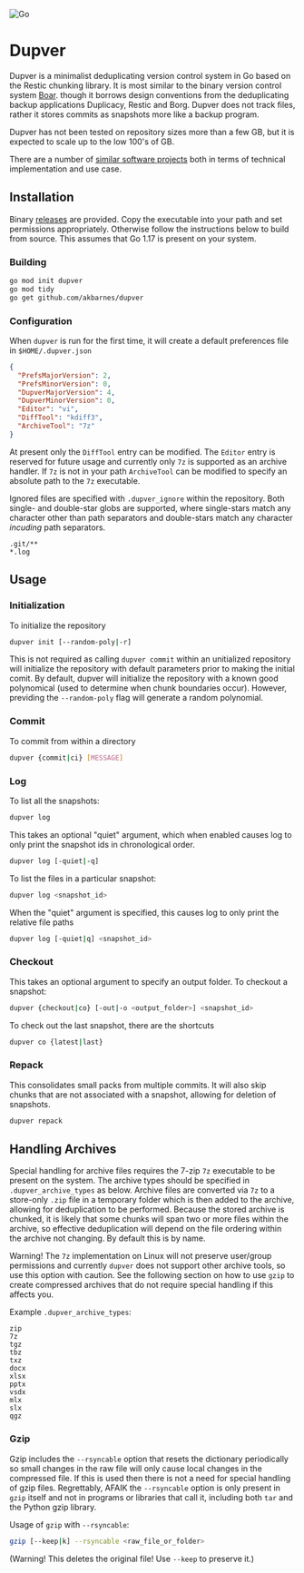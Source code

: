 ![Go](https://github.com/akbarnes/dupver/workflows/Go/badge.svg)

# Dupver

Dupver is a minimalist deduplicating version control system in Go based on 
the Restic chunking library. It is most similar to the binary
version control system [Boar](https://github.com/mekberg/boar).
though it borrows design conventions from the deduplicating backup
applications Duplicacy, Restic and Borg.
Dupver does not track files, rather it stores commits as snapshots more like
a backup program. 

Dupver has not been tested on repository sizes more than
a few GB, but it is expected to scale up to the low 100's of GB. 

There are a number of [similar software projects](similar-software.md) both
in terms of technical implementation and use case.

## Installation

Binary [releases](github://github.com/akbarnes/dupver/releases) are provided. 
Copy the executable into your path and set permissions appropriately. Otherwise
follow the instructions below to build from source. This assumes that Go 1.17
is present on your system.

### Building

``` bash
go mod init dupver
go mod tidy
go get github.com/akbarnes/dupver
```

### Configuration

When `dupver` is run for the first time, it will create a default preferences
file in `$HOME/.dupver.json` 

``` json
{
  "PrefsMajorVersion": 2,
  "PrefsMinorVersion": 0,
  "DupverMajorVersion": 4,
  "DupverMinorVersion": 0,
  "Editor": "vi",
  "DiffTool": "kdiff3",
  "ArchiveTool": "7z"
}
```

At present only the `DiffTool` entry can be modified. The `Editor` entry is
reserved for future usage and currently only `7z` is supported as an archive
handler. If `7z` is not in your path `ArchiveTool` can be modified to specify
an absolute path to the `7z` executable.  

Ignored files are specified with `.dupver_ignore` within the repository. Both
single- and double-star globs are supported, where single-stars match any 
character other than path separators and double-stars match any character
*incuding* path separators.

``` fish
.git/**
*.log
```

## Usage

### Initialization

To initialize the repository

``` bash
dupver init [--random-poly|-r]
```

This is not required as calling `dupver commit` within an unitialized 
repository will initialize the repository with default parameters prior
to making the initial comit. By default, dupver will initialize the 
repository with a known good polynomical (used to determine 
when chunk boundaries occur). However, previding the `--random-poly`
flag will generate a random polynomial.

### Commit

To commit from within a directory

``` bash
dupver {commit|ci} [MESSAGE]
```

### Log

To list all the snapshots:

``` bash
dupver log
```

This takes an optional "quiet" argument, which when enabled causes log to only print the snapshot ids in chronological order.

``` bash
dupver log [-quiet|-q]
```

To list the files in a particular snapshot:

``` bash
dupver log <snapshot_id>
```

When the "quiet" argument is specified, this causes log to only print the relative file paths

``` bash
dupver log [-quiet|q] <snapshot_id>
```

### Checkout

This takes an optional argument to specify an output folder. To checkout a snapshot:

``` bash
dupver {checkout|co} [-out|-o <output_folder>] <snapshot_id>
```

To check out the last snapshot, there are the shortcuts

``` bash
dupver co {latest|last}
```

### Repack

This consolidates small packs from multiple commits. It will also skip chunks that are not associated 
with a snapshot, allowing for deletion of snapshots.

``` bash
dupver repack
```

## Handling Archives

Special handling for archive files requires the 7-zip `7z` executable to be present on the system. 
The archive types should be specified in `.dupver_archive_types` as below. Archive files are converted
via `7z` to a store-only `.zip` file in a temporary folder which is then added to the archive, allowing
for deduplication to be performed. Because the stored archive is chunked, it is likely that some
chunks will span two or more files within the archive, so effective deduplication will depend on the
file ordering within the archive not changing. By default this is by name. 

Warning! The `7z` implementation on Linux will not preserve user/group permissions and currently
`dupver` does not support other archive tools, so use this option with caution. See the following 
section on how to use `gzip` to create compressed archives that do not require special handling if 
this affects you.

Example `.dupver_archive_types`:

```
zip
7z
tgz
tbz
txz
docx
xlsx
pptx
vsdx
mlx
slx
qgz
```

### Gzip

Gzip includes the `--rsyncable` option that resets the dictionary periodically so small changes
in the raw file will only cause local changes in the compressed file. If this is used then
there is not a need for special handling of gzip files. Regrettably, AFAIK the `--rsyncable` option
is only present in `gzip` itself and not in programs or libraries that call it, including both
`tar` and the Python gzip library.

Usage of `gzip` with `--rsyncable`:

``` bash 
gzip [--keep|k] --rsyncable <raw_file_or_folder>
```

(Warning! This deletes the original file! Use `--keep` to preserve it.)
